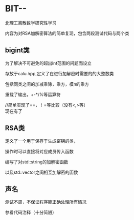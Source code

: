 # BIT--
北理工离散数学研究性学习  

内容为对RSA加解密算法的简单复现，包含两段测试代码与两个类
## bigint类
为了解决不可避免的超出int范围的问题而设立  

存放于calu.hpp,定义了在进行加解密时需要的的大整数类  

包括同类之间的加减乘除，乘方，模n的乘方  

重载了输出，+-*/%等运算符  

//简单实现了==，！=等比较（没有<,>等）  
现在有了
## RSA类
定义了一个用于保存于生成密钥的类，  

操作时可以直接将对应成员传入函数  

编写了对std::string的加解密函数  

以及std::vector<bigint>之间相互加解密的函数  

## 声名
测试不周，不保证程序能正确处理所有情况  

参看代码注释（十分简陋）  

